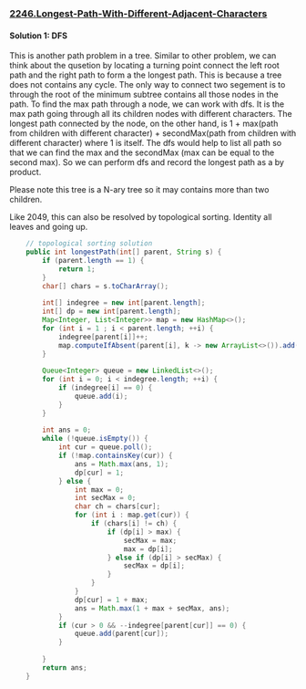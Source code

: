 ### [2246.Longest-Path-With-Different-Adjacent-Characters](https://leetcode.com/problems/longest-path-with-different-adjacent-characters/)

#### Solution 1: DFS

This is another path problem in a tree. Similar to other problem, we can think about the qusetion by locating a turning point connect the left root path and the right path to form a the longest path. This is because a tree does not contains any cycle. The only way to connect two segement is to through the root of the minimum subtree contains all those nodes in the path. To find the max path through a node, we can work with dfs. It is the max path going through all its children nodes with different characters. The longest path connected by the node, on the other hand, is 1 + max(path from children with different character) + secondMax(path from children with different character) where 1 is itself. The dfs would help to list all path so that we can find the max and the secondMax (max can be equal to the second max). So we can perform dfs and record the longest path as a by product.

Please note this tree is a N-ary tree so it may contains more than two children.

Like 2049, this can also be resolved by topological sorting. Identity all leaves and going up.
```java
    // topological sorting solution
    public int longestPath(int[] parent, String s) {
        if (parent.length == 1) {
            return 1;
        }
        char[] chars = s.toCharArray();
        
        int[] indegree = new int[parent.length];
        int[] dp = new int[parent.length];
        Map<Integer, List<Integer>> map = new HashMap<>();
        for (int i = 1 ; i < parent.length; ++i) {
            indegree[parent[i]]++;
            map.computeIfAbsent(parent[i], k -> new ArrayList<>()).add(i);
        } 
        
        Queue<Integer> queue = new LinkedList<>();
        for (int i = 0; i < indegree.length; ++i) {
            if (indegree[i] == 0) {
                queue.add(i);
            }
        }
        
        int ans = 0;
        while (!queue.isEmpty()) {
            int cur = queue.poll();
            if (!map.containsKey(cur)) {
                ans = Math.max(ans, 1);
                dp[cur] = 1;
            } else {
                int max = 0;
                int secMax = 0;
                char ch = chars[cur];
                for (int i : map.get(cur)) {
                    if (chars[i] != ch) {
                        if (dp[i] > max) {
                            secMax = max;
                            max = dp[i];
                        } else if (dp[i] > secMax) {
                            secMax = dp[i];
                        }
                    }
                }
                dp[cur] = 1 + max;
                ans = Math.max(1 + max + secMax, ans);
            }
            if (cur > 0 && --indegree[parent[cur]] == 0) {
                queue.add(parent[cur]);
            }
            
        }
        return ans;
    }
```    